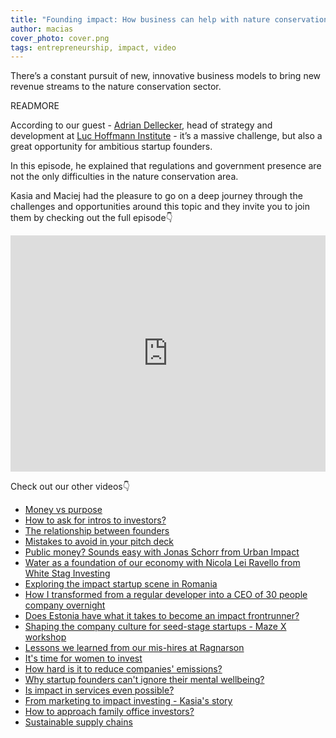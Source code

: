 ```yaml
---
title: "Founding impact: How business can help with nature conservation?"
author: macias
cover_photo: cover.png
tags: entrepreneurship, impact, video
---
```

There’s a constant pursuit of new, innovative business models to bring new revenue streams to the nature conservation sector.

READMORE

According to our guest - [Adrian Dellecker](https://www.linkedin.com/in/adrian-dellecker-3a48255/), head of strategy and development at [Luc Hoffmann Institute](https://luchoffmanninstitute.org/) - it’s a massive challenge, but also a great opportunity for ambitious startup founders.

In this episode, he explained that regulations and government presence are not the only difficulties in the nature conservation area.

Kasia and Maciej had the pleasure to go on a deep journey through the challenges and opportunities around this topic and they invite you to join them by checking out the full episode👇

<iframe width="100%" height="378" src="https://www.youtube.com/embed/oWhj9WrCHv4" title="YouTube video player" frameborder="0" allow="accelerometer; autoplay; clipboard-write; encrypted-media; gyroscope; picture-in-picture" allowfullscreen></iframe>

Check out our other videos👇

* [Money vs purpose](https://youtu.be/RoYjXkKpci0)
* [How to ask for intros to investors?](https://youtu.be/Wzmwwi51XN4)
* [The relationship between founders](https://youtu.be/w0bft9bNrg0)
* [Mistakes to avoid in your pitch deck](https://youtu.be/LWmBceXCnTE)
* [Public money? Sounds easy with Jonas Schorr from Urban Impact](https://www.youtube.com/watch?v=UXN5QES0lbA)
* [Water as a foundation of our economy with Nicola Lei Ravello from White Stag Investing](https://www.youtube.com/watch?v=pESX_jIALs0)
* [Exploring the impact startup scene in Romania](https://youtu.be/ALKRm-AE7ns)
* [How I transformed from a regular developer into a CEO of 30 people company overnight](https://youtu.be/pmztpgrrvic)
* [Does Estonia have what it takes to become an impact frontrunner?](https://youtu.be/cU3lTYc-v5I)
* [Shaping the company culture for seed-stage startups - Maze X workshop](https://youtu.be/-E-gIS7V0Gg)
* [Lessons we learned from our mis-hires at Ragnarson](https://youtu.be/iPV3rokPgGk)
* [It's time for women to invest](https://youtu.be/JmfQnuRIhUM)
* [How hard is it to reduce companies' emissions?](https://youtu.be/fj9AKDNfTWY)
* [Why startup founders can't ignore their mental wellbeing?](https://youtu.be/_4MIDDox7hs)
* [Is impact in services even possible?](https://youtu.be/M2RIOQADiWA)
* [From marketing to impact investing - Kasia's story](https://youtu.be/AJMvIFriLyY)
* [How to approach family office investors?](https://youtu.be/ykgnoH0cJLo)
* [Sustainable supply chains](https://youtu.be/7qvW268MPDk)
